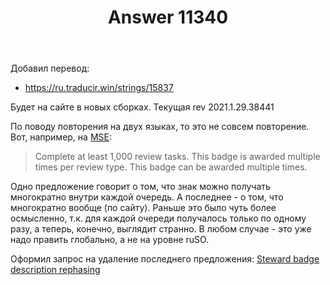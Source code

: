 ﻿---
title: "Answer 11340"
se.owner.user_id: 176217
se.owner.display_name: "αλεχολυτ"
se.owner.link: "https://ru.meta.stackoverflow.com/users/176217/%ce%b1%ce%bb%ce%b5%cf%87%ce%bf%ce%bb%cf%85%cf%84"
se.answer_id: 11340
se.question_id: 11339
se.post_type: answer
se.is_accepted: True
---
<p>Добавил перевод:</p>
<ul>
<li><a href="https://ru.traducir.win/strings/15837" rel="nofollow noreferrer">https://ru.traducir.win/strings/15837</a></li>
</ul>
<p>Будет на сайте в новых сборках. Текущая rev 2021.1.29.38441</p>
<p>По поводу повторения на двух языках, то это не совсем повторение. Вот, например, на <a href="https://meta.stackexchange.com/help/badges/185/steward">MSE</a>:</p>
<blockquote>
<p>Complete at least 1,000 review tasks. This badge is awarded multiple times per review type. This badge can be awarded multiple times.</p>
</blockquote>
<p>Одно предложение говорит о том, что знак можно получать многократно внутри каждой очередь. А последнее - о том, что многократно вообще (по сайту). Раньше это было чуть более осмысленно, т.к. для каждой очереди получалось только по одному разу, а теперь, конечно, выглядит странно. В любом случае - это уже надо править глобально, а не на уровне ruSO.</p>
<p>Оформил запрос на удаление последнего предложения: <a href="https://meta.stackexchange.com/q/360294/339911">Steward badge description rephasing</a></p>
